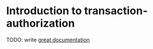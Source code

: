 # Introduction to transaction-authorization

TODO: write [great documentation](http://jacobian.org/writing/what-to-write/)
